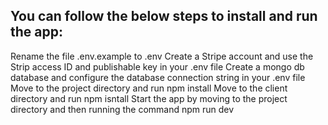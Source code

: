## You can follow the below steps to install and run the app:
Rename the file .env.example to .env
Create a Stripe account and use the Strip access ID and publishable key in your .env file
Create a mongo db database and configure the database connection string in your .env file 
Move to the project directory and run npm install
Move to the client directory and run npm isntall
Start the app by moving to the project directory and then running the command npm run dev